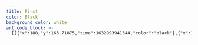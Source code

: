```yaml
---
title: First
color: Black
background_color: white
art_code_block: >-
  [[{"x":188,"y":163.71875,"time":1632993941344,"color":"black"},{"x":163,"y":178.71875,"time":1632993941672,"color":"black"},{"x":163,"y":186.71875,"time":1632993941721,"color":"black"},{"x":181,"y":199.71875,"time":1632993941916,"color":"black"},{"x":187,"y":197.71875,"time":1632993941966,"color":"black"},{"x":192,"y":192.71875,"time":1632993942015,"color":"black"},{"x":196,"y":187.71875,"time":1632993942063,"color":"black"},{"x":199,"y":182.71875,"time":1632993942112,"color":"black"},{"x":200,"y":177.71875,"time":1632993942162,"color":"black"},{"x":200,"y":172.71875,"time":1632993942211,"color":"black"},{"x":199,"y":166.71875,"time":1632993942261,"color":"black"},{"x":195,"y":161.71875,"time":1632993942313,"color":"black"},{"x":190,"y":160.71875,"time":1632993942380,"color":"black"},{"x":186,"y":163.71875,"time":1632993942494,"color":"black"},{"x":195,"y":161.71875,"time":1632993942313,"color":"black"}],[{"x":317,"y":162.71875,"time":1632993943224,"color":"black"},{"x":310,"y":162.71875,"time":1632993943349,"color":"black"},{"x":305,"y":162.71875,"time":1632993943382,"color":"black"},{"x":299,"y":162.71875,"time":1632993943429,"color":"black"},{"x":297,"y":168.71875,"time":1632993943516,"color":"black"},{"x":297,"y":174.71875,"time":1632993943566,"color":"black"},{"x":301,"y":179.71875,"time":1632993943631,"color":"black"},{"x":306,"y":182.71875,"time":1632993943666,"color":"black"},{"x":313,"y":185.71875,"time":1632993943707,"color":"black"},{"x":319,"y":185.71875,"time":1632993943749,"color":"black"},{"x":324,"y":183.71875,"time":1632993943801,"color":"black"},{"x":329,"y":179.71875,"time":1632993943851,"color":"black"},{"x":332,"y":175.71875,"time":1632993943920,"color":"black"},{"x":332,"y":170.71875,"time":1632993943965,"color":"black"},{"x":332,"y":165.71875,"time":1632993944015,"color":"black"},{"x":330,"y":160.71875,"time":1632993944056,"color":"black"},{"x":324,"y":157.71875,"time":1632993944119,"color":"black"},{"x":319,"y":156.71875,"time":1632993944166,"color":"black"},{"x":314,"y":156.71875,"time":1632993944223,"color":"black"},{"x":309,"y":158.71875,"time":1632993944270,"color":"black"},{"x":319,"y":156.71875,"time":1632993944166,"color":"black"},{"x":308,"y":160.71875,"time":1632993944335,"color":"black"}],[{"x":161,"y":297.71875,"time":1632993948245,"color":"black"},{"x":166,"y":297.71875,"time":1632993948390,"color":"black"},{"x":172,"y":297.71875,"time":1632993948406,"color":"black"},{"x":184,"y":297.71875,"time":1632993948423,"color":"black"},{"x":199,"y":297.71875,"time":1632993948439,"color":"black"},{"x":218,"y":297.71875,"time":1632993948456,"color":"black"},{"x":248,"y":297.71875,"time":1632993948473,"color":"black"},{"x":257,"y":297.71875,"time":1632993948489,"color":"black"},{"x":279,"y":297.71875,"time":1632993948508,"color":"black"},{"x":287,"y":297.71875,"time":1632993948536,"color":"black"},{"x":309,"y":297.71875,"time":1632993948553,"color":"black"},{"x":339,"y":297.71875,"time":1632993948586,"color":"black"},{"x":353,"y":297.71875,"time":1632993948607,"color":"black"},{"x":359,"y":296.71875,"time":1632993948624,"color":"black"},{"x":365,"y":296.71875,"time":1632993948641,"color":"black"},{"x":370,"y":295.71875,"time":1632993948671,"color":"black"},{"x":379,"y":294.71875,"time":1632993948704,"color":"black"},{"x":384,"y":293.71875,"time":1632993948739,"color":"black"},{"x":384,"y":299.71875,"time":1632993949003,"color":"black"},{"x":383,"y":304.71875,"time":1632993949019,"color":"black"},{"x":381,"y":311.71875,"time":1632993949038,"color":"black"},{"x":377,"y":319.71875,"time":1632993949055,"color":"black"},{"x":374,"y":329.71875,"time":1632993949072,"color":"black"},{"x":364,"y":348.71875,"time":1632993949091,"color":"black"},{"x":359,"y":357.71875,"time":1632993949112,"color":"black"},{"x":350,"y":370.71875,"time":1632993949133,"color":"black"},{"x":340,"y":381.71875,"time":1632993949158,"color":"black"},{"x":333,"y":388.71875,"time":1632993949179,"color":"black"},{"x":323,"y":393.71875,"time":1632993949208,"color":"black"},{"x":312,"y":398.71875,"time":1632993949226,"color":"black"},{"x":284,"y":404.71875,"time":1632993949246,"color":"black"},{"x":272,"y":405.71875,"time":1632993949264,"color":"black"},{"x":261,"y":405.71875,"time":1632993949282,"color":"black"},{"x":250,"y":405.71875,"time":1632993949299,"color":"black"},{"x":237,"y":405.71875,"time":1632993949315,"color":"black"},{"x":225,"y":404.71875,"time":1632993949334,"color":"black"},{"x":213,"y":402.71875,"time":1632993949349,"color":"black"},{"x":200,"y":398.71875,"time":1632993949367,"color":"black"},{"x":190,"y":394.71875,"time":1632993949383,"color":"black"},{"x":181,"y":389.71875,"time":1632993949422,"color":"black"},{"x":172,"y":381.71875,"time":1632993949439,"color":"black"},{"x":164,"y":370.71875,"time":1632993949456,"color":"black"},{"x":160,"y":364.71875,"time":1632993949477,"color":"black"},{"x":158,"y":343.71875,"time":1632993949513,"color":"black"},{"x":158,"y":334.71875,"time":1632993949530,"color":"black"},{"x":158,"y":325.71875,"time":1632993949547,"color":"black"},{"x":159,"y":316.71875,"time":1632993949566,"color":"black"},{"x":160,"y":304.71875,"time":1632993949585,"color":"black"},{"x":160,"y":297.71875,"time":1632993949603,"color":"black"},{"x":161,"y":291.71875,"time":1632993949620,"color":"black"},{"x":161,"y":286.71875,"time":1632993949638,"color":"black"},{"x":163,"y":280.71875,"time":1632993949674,"color":"black"},{"x":161,"y":291.71875,"time":1632993949620,"color":"black"}],[{"x":135,"y":116.71875,"time":1632993951631,"color":"black"},{"x":144,"y":116.71875,"time":1632993951806,"color":"black"},{"x":164,"y":116.71875,"time":1632993951823,"color":"black"},{"x":182,"y":116.71875,"time":1632993951840,"color":"black"},{"x":203,"y":114.71875,"time":1632993951858,"color":"black"},{"x":224,"y":112.71875,"time":1632993951875,"color":"black"},{"x":268,"y":111.71875,"time":1632993951906,"color":"black"},{"x":291,"y":110.71875,"time":1632993951923,"color":"black"},{"x":307,"y":109.71875,"time":1632993951945,"color":"black"},{"x":325,"y":105.71875,"time":1632993951961,"color":"black"},{"x":341,"y":102.71875,"time":1632993951990,"color":"black"},{"x":366,"y":95.71875,"time":1632993952006,"color":"black"},{"x":375,"y":93.71875,"time":1632993952025,"color":"black"},{"x":384,"y":92.71875,"time":1632993952044,"color":"black"},{"x":392,"y":91.71875,"time":1632993952063,"color":"black"},{"x":403,"y":91.71875,"time":1632993952085,"color":"black"},{"x":415,"y":90.71875,"time":1632993952106,"color":"black"},{"x":422,"y":90.71875,"time":1632993952133,"color":"black"},{"x":427,"y":90.71875,"time":1632993952153,"color":"black"},{"x":432,"y":90.71875,"time":1632993952174,"color":"black"},{"x":439,"y":90.71875,"time":1632993952217,"color":"black"},{"x":444,"y":91.71875,"time":1632993952265,"color":"black"},{"x":432,"y":90.71875,"time":1632993952174,"color":"black"}],[{"x":137,"y":114.71875,"time":1632993953198,"color":"black"},{"x":137,"y":107.71875,"time":1632993953365,"color":"black"},{"x":137,"y":102.71875,"time":1632993953381,"color":"black"},{"x":141,"y":84.71875,"time":1632993953410,"color":"black"},{"x":145,"y":76.71875,"time":1632993953431,"color":"black"},{"x":151,"y":69.71875,"time":1632993953460,"color":"black"},{"x":159,"y":61.71875,"time":1632993953492,"color":"black"},{"x":171,"y":54.71875,"time":1632993953527,"color":"black"},{"x":180,"y":48.71875,"time":1632993953560,"color":"black"},{"x":187,"y":46.71875,"time":1632993953594,"color":"black"},{"x":197,"y":43.71875,"time":1632993953626,"color":"black"},{"x":210,"y":41.71875,"time":1632993953661,"color":"black"},{"x":223,"y":41.71875,"time":1632993953694,"color":"black"},{"x":234,"y":41.71875,"time":1632993953728,"color":"black"},{"x":247,"y":41.71875,"time":1632993953760,"color":"black"},{"x":257,"y":43.71875,"time":1632993953796,"color":"black"},{"x":268,"y":45.71875,"time":1632993953828,"color":"black"},{"x":275,"y":47.71875,"time":1632993953861,"color":"black"},{"x":283,"y":50.71875,"time":1632993953896,"color":"black"},{"x":290,"y":54.71875,"time":1632993953936,"color":"black"},{"x":297,"y":59.71875,"time":1632993953959,"color":"black"},{"x":302,"y":64.71875,"time":1632993953996,"color":"black"},{"x":306,"y":70.71875,"time":1632993954028,"color":"black"},{"x":310,"y":75.71875,"time":1632993954061,"color":"black"},{"x":312,"y":80.71875,"time":1632993954099,"color":"black"},{"x":314,"y":88.71875,"time":1632993954153,"color":"black"},{"x":315,"y":93.71875,"time":1632993954193,"color":"black"},{"x":315,"y":100.71875,"time":1632993954230,"color":"black"},{"x":315,"y":105.71875,"time":1632993954313,"color":"black"},{"x":315,"y":93.71875,"time":1632993954193,"color":"black"},{"x":315,"y":106.71875,"time":1632993954466,"color":"black"}],[{"x":260,"y":199.71875,"time":1632993955395,"color":"black"},{"x":260,"y":204.71875,"time":1632993955694,"color":"black"},{"x":262,"y":209.71875,"time":1632993955766,"color":"black"},{"x":266,"y":213.71875,"time":1632993955805,"color":"black"},{"x":270,"y":216.71875,"time":1632993955877,"color":"black"},{"x":275,"y":217.71875,"time":1632993955940,"color":"black"},{"x":279,"y":220.71875,"time":1632993956020,"color":"black"},{"x":280,"y":226.71875,"time":1632993956105,"color":"black"},{"x":280,"y":232.71875,"time":1632993956156,"color":"black"},{"x":280,"y":237.71875,"time":1632993956206,"color":"black"},{"x":278,"y":242.71875,"time":1632993956257,"color":"black"},{"x":274,"y":247.71875,"time":1632993956306,"color":"black"},{"x":269,"y":249.71875,"time":1632993956372,"color":"black"},{"x":265,"y":246.71875,"time":1632993956506,"color":"black"},{"x":274,"y":247.71875,"time":1632993956306,"color":"black"}]]
---
```


